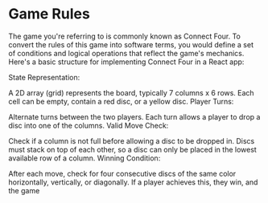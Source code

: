 # Game Rules

The game you're referring to is commonly known as Connect Four. To convert the rules of this game into software terms, you would define a set of conditions and logical operations that reflect the game's mechanics. Here's a basic structure for implementing Connect Four in a React app:

State Representation:

A 2D array (grid) represents the board, typically 7 columns x 6 rows.
Each cell can be empty, contain a red disc, or a yellow disc.
Player Turns:

Alternate turns between the two players.
Each turn allows a player to drop a disc into one of the columns.
Valid Move Check:

Check if a column is not full before allowing a disc to be dropped in.
Discs must stack on top of each other, so a disc can only be placed in the lowest available row of a column.
Winning Condition:

After each move, check for four consecutive discs of the same color horizontally, vertically, or diagonally.
If a player achieves this, they win, and the game